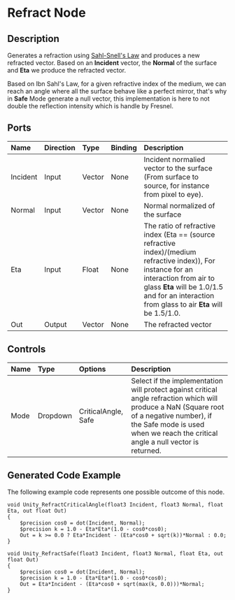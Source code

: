 # Refract Node

## Description

Generates a refraction using [Sahl-Snell's Law](https://en.wikipedia.org/wiki/Snell%27s_law) and produces a new refracted vector. Based on an **Incident** vector, the **Normal** of the surface and **Eta** we produce the refracted vector.

Based on Ibn Sahl's Law, for a given refractive index of the medium, we can reach an angle where all the surface behave like a perfect mirror, that's why in **Safe** Mode generate a null vector, this implementation is here to not double the reflection intensity which is handle by Fresnel.

## Ports

| Name        | Direction           | Type  | Binding | Description |
|:------------ |:-------------|:-----|:---|:---|
| Incident      | Input | Vector | None | Incident normalied vector to the surface (From surface to source, for instance from pixel to eye). |
| Normal      | Input | Vector | None | Normal normalized of the surface |
| Eta      | Input | Float    | None | The ratio of refractive index (Eta == (source refractive index)/(medium refractive index)), For instance for an interaction from air to glass **Eta** will be 1.0/1.5 and for an interaction from glass to air **Eta** will be 1.5/1.0. |
| Out | Output      |  Vector | None | The refracted vector |

## Controls

| Name        | Type           | Options  | Description |
|:------------ |:-------------|:-----|:---|
| Mode      | Dropdown | CriticalAngle, Safe | Select if the implementation will protect against critical angle refraction which will produce a NaN (Square root of a negative number), if the Safe mode is used when we reach the critical angle a null vector is returned. |

## Generated Code Example

The following example code represents one possible outcome of this node.

```
void Unity_RefractCriticalAngle(float3 Incident, float3 Normal, float Eta, out float Out)
{
    $precision cos0 = dot(Incident, Normal);
    $precision k = 1.0 - Eta*Eta*(1.0 - cos0*cos0);
    Out = k >= 0.0 ? Eta*Incident - (Eta*cos0 + sqrt(k))*Normal : 0.0;
}

void Unity_RefractSafe(float3 Incident, float3 Normal, float Eta, out float Out)
{
    $precision cos0 = dot(Incident, Normal);
    $precision k = 1.0 - Eta*Eta*(1.0 - cos0*cos0);
    Out = Eta*Incident - (Eta*cos0 + sqrt(max(k, 0.0)))*Normal;
}
```
